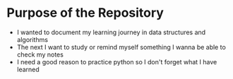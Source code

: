 # Purpose of the Repository
* I wanted to document my learning journey in data structures and algorithms
* The next I want to study or remind myself something I wanna be able to check my notes
* I need a good reason to practice python so I don't forget what I have learned